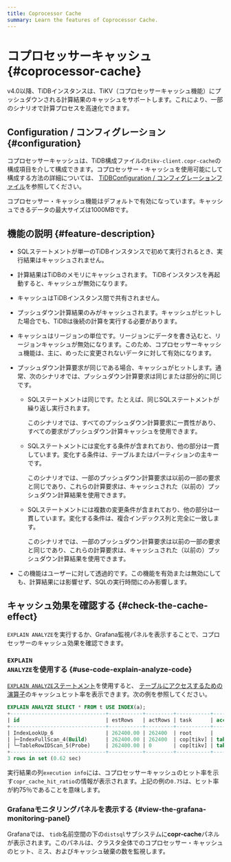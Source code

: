 ```yaml
---
title: Coprocessor Cache
summary: Learn the features of Coprocessor Cache.
---
```


# コプロセッサーキャッシュ {#coprocessor-cache}

v4.0以降、TiDBインスタンスは、TiKV（コプロセッサーキャッシュ機能）にプッシュダウンされる計算結果のキャッシュをサポートします。これにより、一部のシナリオで計算プロセスを高速化できます。

## Configuration / コンフィグレーション {#configuration}

<CustomContent platform="tidb">

コプロセッサーキャッシュは、TiDB構成ファイルの`tikv-client.copr-cache`の構成項目を介して構成できます。コプロセッサー・キャッシュを使用可能にして構成する方法の詳細については、 [TiDBConfiguration / コンフィグレーションファイル](/tidb-configuration-file.md#tikv-clientcopr-cache-new-in-v400)を参照してください。

</CustomContent>

<CustomContent platform="tidb-cloud">

コプロセッサー・キャッシュ機能はデフォルトで有効になっています。キャッシュできるデータの最大サイズは1000MBです。

</CustomContent>

## 機能の説明 {#feature-description}

-   SQLステートメントが単一のTiDBインスタンスで初めて実行されるとき、実行結果はキャッシュされません。

-   計算結果はTiDBのメモリにキャッシュされます。 TiDBインスタンスを再起動すると、キャッシュが無効になります。

-   キャッシュはTiDBインスタンス間で共有されません。

-   プッシュダウン計算結果のみがキャッシュされます。キャッシュがヒットした場合でも、TiDBは後続の計算を実行する必要があります。

-   キャッシュはリージョンの単位です。リージョンにデータを書き込むと、リージョンキャッシュが無効になります。このため、コプロセッサーキャッシュ機能は、主に、めったに変更されないデータに対して有効になります。

-   プッシュダウン計算要求が同じである場合、キャッシュがヒットします。通常、次のシナリオでは、プッシュダウン計算要求は同じまたは部分的に同じです。
    -   SQLステートメントは同じです。たとえば、同じSQLステートメントが繰り返し実行されます。

        このシナリオでは、すべてのプッシュダウン計算要求に一貫性があり、すべての要求がプッシュダウン計算キャッシュを使用できます。

    -   SQLステートメントには変化する条件が含まれており、他の部分は一貫しています。変化する条件は、テーブルまたはパーティションの主キーです。

        このシナリオでは、一部のプッシュダウン計算要求は以前の一部の要求と同じであり、これらの計算要求は、キャッシュされた（以前の）プッシュダウン計算結果を使用できます。

    -   SQLステートメントには複数の変更条件が含まれており、他の部分は一貫しています。変化する条件は、複合インデックス列と完全に一致します。

        このシナリオでは、一部のプッシュダウン計算要求は以前の一部の要求と同じであり、これらの計算要求は、キャッシュされた（以前の）プッシュダウン計算結果を使用できます。

-   この機能はユーザーに対して透過的です。この機能を有効または無効にしても、計算結果には影響せず、SQLの実行時間にのみ影響します。

## キャッシュ効果を確認する {#check-the-cache-effect}

`EXPLAIN ANALYZE`を実行するか、Grafana監視パネルを表示することで、コプロセッサーのキャッシュ効果を確認できます。

### <code>EXPLAIN ANALYZE</code>を使用する {#use-code-explain-analyze-code}

[`EXPLAIN ANALYZE`ステートメント](/sql-statements/sql-statement-explain-analyze.md)を使用すると、 [テーブルにアクセスするための演算子](/choose-index.md#operators-for-accessing-tables)のキャッシュヒット率を表示できます。次の例を参照してください。

```sql
EXPLAIN ANALYZE SELECT * FROM t USE INDEX(a);
+-------------------------------+-----------+---------+-----------+------------------------+----------------------------------------------------------------------------------------------------------------------------------------------------------------------------------------------------------------------------------------------------------+--------------------------------+-----------------------+------+
| id                            | estRows   | actRows | task      | access object          | execution info                                                                                                                                                                                                                                           | operator info                  | memory                | disk |
+-------------------------------+-----------+---------+-----------+------------------------+----------------------------------------------------------------------------------------------------------------------------------------------------------------------------------------------------------------------------------------------------------+--------------------------------+-----------------------+------+
| IndexLookUp_6                 | 262400.00 | 262400  | root      |                        | time:620.513742ms, loops:258, cop_task: {num: 4, max: 5.530817ms, min: 1.51829ms, avg: 2.70883ms, p95: 5.530817ms, max_proc_keys: 2480, p95_proc_keys: 2480, tot_proc: 1ms, tot_wait: 1ms, rpc_num: 4, rpc_time: 10.816328ms, copr_cache_hit_rate: 0.75} |                                | 6.685169219970703 MB  | N/A  |
| ├─IndexFullScan_4(Build)      | 262400.00 | 262400  | cop[tikv] | table:t, index:a(a, c) | proc max:93ms, min:1ms, p80:93ms, p95:93ms, iters:275, tasks:4                                                                                                                                                                                           | keep order:false, stats:pseudo | 1.7549400329589844 MB | N/A  |
| └─TableRowIDScan_5(Probe)     | 262400.00 | 0       | cop[tikv] | table:t                | time:0ns, loops:0                                                                                                                                                                                                                                        | keep order:false, stats:pseudo | N/A                   | N/A  |
+-------------------------------+-----------+---------+-----------+------------------------+----------------------------------------------------------------------------------------------------------------------------------------------------------------------------------------------------------------------------------------------------------+--------------------------------+-----------------------+------+
3 rows in set (0.62 sec)
```

実行結果の列`execution info`には、コプロセッサーキャッシュのヒット率を示す`copr_cache_hit_ratio`の情報が表示されます。上記の例の`0.75`は、ヒット率が約75％であることを意味します。

### Grafanaモニタリングパネルを表示する {#view-the-grafana-monitoring-panel}

Grafanaでは、 `tidb`名前空間の下の`distsql`サブシステムに**copr-cache**パネルが表示されます。このパネルは、クラスタ全体でのコプロセッサー・キャッシュのヒット、ミス、およびキャッシュ破棄の数を監視します。

